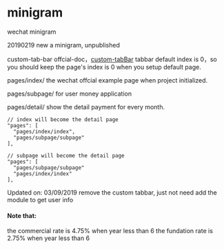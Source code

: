 # minigram
wechat minigram

20190219
new a minigram, unpublished

custom-tab-bar offcial-doc，[custom-tabBar](https://developers.weixin.qq.com/miniprogram/dev/framework/ability/custom-tabbar.html)
tabbar default index is 0，so you should keep the page's index is 0 when you setup default page.

pages/index/
the wechat offcial example page when project initialized.

pages/subpage/
for user money application

pages/detail/
show the detail payment for every month.


```
// index will become the detail page
"pages": [
  "pages/index/index",
  "pages/subpage/subpage"
],

// subpage will become the detail page
"pages": [
  "pages/subpage/subpage"
  "pages/index/index"
],
```

Updated on: 03/09/2019
remove the custom tabbar, just not need
add the module to get user info

#### Note that:
the commercial rate is 4.75% when year less than 6
the fundation rate is 2.75% when year less than 6